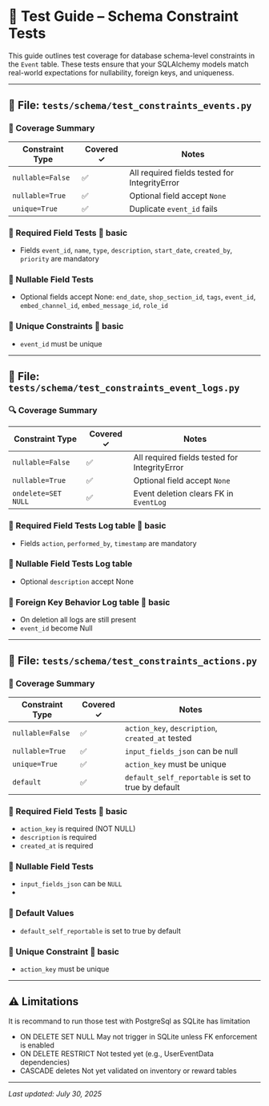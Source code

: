 # 🧪 Test Guide – Schema Constraint Tests

This guide outlines test coverage for database schema-level constraints in the `Event` table. These tests ensure that your SQLAlchemy models match real-world expectations for nullability, foreign keys, and uniqueness.

---

## 📁 File: `tests/schema/test_constraints_events.py`

### 🔹 Coverage Summary

| Constraint Type     | Covered ✓  | Notes                                          |
|---------------------|------------|------------------------------------------------|
| `nullable=False`    | ✅         | All required fields tested for IntegrityError  |
| `nullable=True`     | ✅         | Optional field accept `None`                   |
| `unique=True`       | ✅         | Duplicate `event_id` fails                     |


### 🔹 Required Field Tests 🔹 basic
- Fields `event_id`, `name`, `type`, `description`, `start_date`, `created_by`, `priority` are mandatory

### 🔹 Nullable Field Tests
- Optional fields accept None: `end_date`, `shop_section_id`, `tags`, `event_id`, `embed_channel_id`, `embed_message_id`, `role_id`

### 🔹 Unique Constraints 🔹 basic
- `event_id` must be unique

---

## 📁 File: `tests/schema/test_constraints_event_logs.py`

### 🔍 Coverage Summary

| Constraint Type     | Covered ✓  | Notes                                          |
|---------------------|------------|------------------------------------------------|
| `nullable=False`    | ✅         | All required fields tested for IntegrityError  |
| `nullable=True`     | ✅         | Optional field accept `None`                   |
| `ondelete=SET NULL` | ✅         | Event deletion clears FK in `EventLog`         |


### 🔹 Required Field Tests Log table 🔹 basic
- Fields `action`, `performed_by`, `timestamp` are mandatory

### 🔹 Nullable Field Tests Log table
- Optional `description` accept None

### 🔹 Foreign Key Behavior Log table 🔹 basic
- On deletion all logs are still present
- `event_id` become Null

---

## 📁 File: `tests/schema/test_constraints_actions.py`

### 🔹 Coverage Summary

| Constraint Type     | Covered ✓  | Notes |
|---------------------|------------|-------|
| `nullable=False`    | ✅         | `action_key`, `description`, `created_at` tested |
| `nullable=True`     | ✅         | `input_fields_json` can be null |
| `unique=True`       | ✅         | `action_key` must be unique |
| `default`       | ✅         | `default_self_reportable` is set to true by default |

### 🔹 Required Field Tests 🔹 basic
- `action_key` is required (NOT NULL)
- `description` is required
- `created_at` is required

### 🔹 Nullable Field Tests
- `input_fields_json` can be `NULL`
- 
### 🔹 Default Values
- `default_self_reportable` is set to true by default

### 🔹 Unique Constraint 🔹 basic
- `action_key` must be unique

---

## ⚠️ Limitations

It is recommand to run those test with PostgreSql as SQLite has limitation
* ON DELETE SET NULL	May not trigger in SQLite unless FK enforcement is enabled
* ON DELETE RESTRICT	Not tested yet (e.g., UserEventData dependencies)
* CASCADE deletes	Not yet validated on inventory or reward tables

---

_Last updated: July 30, 2025_